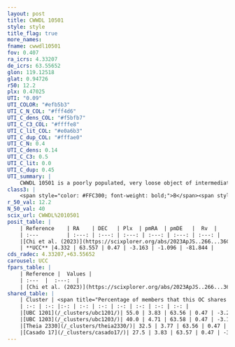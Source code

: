 ```yaml
---
layout: post
title: CWWDL 10501
style: style
title_flag: true
more_names: 
fname: cwwdl10501
fov: 0.407
ra_icrs: 4.33207
de_icrs: 63.55652
glon: 119.12518
glat: 0.94726
r50: 12.2
plx: 0.47025
UTI: "0.09"
UTI_COLOR: "#efb5b3"
UTI_C_N_COL: "#fff4d6"
UTI_C_dens_COL: "#f5bfb7"
UTI_C_C3_COL: "#ffffe8"
UTI_C_lit_COL: "#e0a6b3"
UTI_C_dup_COL: "#fffae0"
UTI_C_N: 0.4
UTI_C_dens: 0.14
UTI_C_C3: 0.5
UTI_C_lit: 0.0
UTI_C_dup: 0.45
UTI_summary: |
    CWWDL 10501 is a poorly populated, very loose object of intermediate C3 quality. It was recently reported in the literature.<br><br><span style="color: #99180f; font-weight: bold;">Warning: </span>This is possibly a duplicated object, which shares a significant percentage of members with at least one previously reported entry.
class3: |
    <span style="color: #FFC300; font-weight: bold;">B</span><span style="color: #FFC300; font-weight: bold;">B</span>
r_50_val: 12.2
N_50_val: 40
scix_url: CWWDL%2010501
posit_table: |
    | Reference    | RA    | DEC   | Plx  | pmRA  | pmDE   |  Rv  |
    | :---         | :---: | :---: | :---: | :---: | :---: | :---: |
    |[Chi et al. (2023)](https://scixplorer.org/abs/2023ApJS..266...36C) | 4.206 | 63.55 | 0.471 | -3.147 | -1.105 | -81.844 |
    | **UCC** |4.332 | 63.557 | 0.47 | -3.163 | -1.096 | -81.844 | 
cds_radec: 4.33207,+63.55652
carousel: UCC
fpars_table: |
    | Reference |  Values |
    | :---  |  :---:  |
    | [Chi et al. (2023)](https://scixplorer.org/abs/2023ApJS..266...36C) | `logAge=6.23, Z=0.4` |
shared_table: |
    | Cluster | <span title="Percentage of members that this OC shares with the ones listed">%</span>   | RA   | DEC   | Plx   | pmRA  | pmDE  | Rv | UTI |
    | :-: | :-: |:-: | :-: | :-: | :-: | :-: | :-: | :-: |
    |[UBC 1201](/_clusters/ubc1201/)| 55.0 | 3.83 | 63.56 | 0.47 | -3.22 | -1.11 | -65.49 |0.26 |
    |[UBC 1203](/_clusters/ubc1203/)| 40.0 | 4.71 | 63.58 | 0.47 | -3.11 | -1.05 | -81.84 |0.29 |
    |[Theia 2330](/_clusters/theia2330/)| 32.5 | 3.77 | 63.56 | 0.47 | -3.21 | -1.1 | -65.49 |0.03 |
    |[Casado 17](/_clusters/casado17/)| 27.5 | 3.83 | 63.57 | 0.47 | -3.23 | -1.08 | -65.49 |0.24 |
---
```


